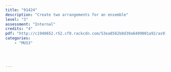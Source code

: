 ```yaml
---
title: "91424"
description: "Create two arrangements for an ensemble"
level: "3"
assessment: "Internal"
credits: "4"
pdf: "http://c1940652.r52.cf0.rackcdn.com/53ea8562b8d39a6409001a92/as91424v1.pdf"
categories:
    - "MUS3"
    
    
    
    
---
```

